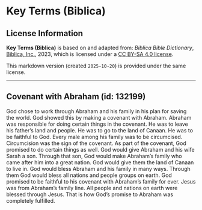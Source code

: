 # Key Terms (Biblica)

## License Information

**Key Terms (Biblica)** is based on and adapted from: _Biblica Bible Dictionary_, [Biblica, Inc.](https://www.biblica.com/), 2023, which is licensed under a [CC BY-SA 4.0 license](https://creativecommons.org/licenses/by-sa/4.0/legalcode.en).

This markdown version (created `2025-10-20`) is provided under the same license.



--------------------------------

## Covenant with Abraham (id: 132199)

God chose to work through Abraham and his family in his plan for saving the world. God showed this by making a covenant with Abraham. Abraham was responsible for doing certain things in the covenant. He was to leave his father’s land and people. He was to go to the land of Canaan. He was to be faithful to God. Every male among his family was to be circumcised. Circumcision was the sign of the covenant. As part of the covenant, God promised to do certain things as well. God would give Abraham and his wife Sarah a son. Through that son, God would make Abraham’s family who came after him into a great nation. God would give them the land of Canaan to live in. God would bless Abraham and his family in many ways. Through them God would bless all nations and people groups on earth. God promised to be faithful to his covenant with Abraham’s family for ever. Jesus was from Abraham’s family line. All people and nations on earth were blessed through Jesus. That is how God’s promise to Abraham was completely fulfilled.


